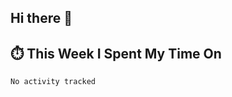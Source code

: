 ## Hi there 👋

<!--
**S2ONGSAN/S2ONGSAN** is a ✨ _special_ ✨ repository because its `README.md` (this file) appears on your GitHub profile.

Here are some ideas to get you started:

- 🔭 I’m currently working on ...
- 🌱 I’m currently learning ...
- 👯 I’m looking to collaborate on ...
- 🤔 I’m looking for help with ...
- 💬 Ask me about ...
- 📫 How to reach me: ...
- 😄 Pronouns: ...
- ⚡ Fun fact: ...
-->

## ⏱️ This Week I Spent My Time On

<!--START_SECTION:waka-->

```txt
No activity tracked
```

<!--END_SECTION:waka-->
